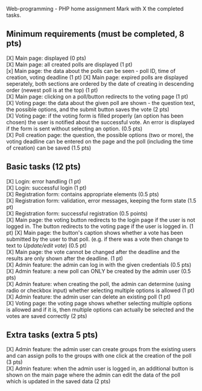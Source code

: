 Web-programming - PHP home assignment                                                                                                                                    Mark with X the completed tasks.

## Minimum requirements (must be completed, 8 pts)

[X] Main page: displayed (0 pts)                                                                                                                                       
[X] Main page: all created polls are displayed (1 pt)                                                                                                                   
[x] Main page: the data about the polls can be seen - poll ID, time of creation, voting deadline (1 pt)
[X] Main page: expired polls are displayed seperately, both sections are ordered by the date of creating in descending order (newest poll is at the top) (1 pt)         
[X] Main page: clicking on a poll/button redirects to the voting page (1 pt)                                                                                           
[X] Voting page: the data about the given poll are shown - the question text, the possible options, and the submit button saves the vote (2 pts)                       
[X] Voting page: if the voting form is filled properly (an option has been chosen) the user is notified about the successful vote. An error is displayed if the form is sent without selecting an option. (0.5 pts)                                                                                                                            
[X] Poll creation page: the question, the possible options (two or more), the voting deadline can be entered on the page and the poll (including the time of creation) can be saved (1.5 pts)                                                                                                                                                 

## Basic tasks (12 pts)

[X] Login: error handling (1 pt)                                                                                                                                       
[X] Login: successful login (1 pt)                                                                                                                                     
[X] Registration form: contains appropriate elements (0.5 pts)                                                                                                         
[X] Registration form: validation, error messages, keeping the form state (1.5 pt)                                                                                     
[X] Registration form: successful registration (0.5 points)                                                                                                           
[X] Main page: the voting button redirects to the login page if the user is not logged in. The button redirects to the voting page if the user is logged in. (1 pt)
[X] Main page: the button's caption shows whether a vote has been submitted by the user to that poll. (e.g. if there was a vote then change to text to *Update/edit vote*) (0.5 pt)                                                                                                                                                        
[X] Main page: the vote cannot be changed after the deadline and the results are only shown after the deadline. (1 pt)                                                 
[X] Admin feature: the admin can log in with the given credentials (0.5 pts)                                                                                           
[X] Admin feature: a new poll can ONLY be created by the admin user (0.5 pts)                                                                                           
[X] Admin feature: when creating the poll, the admin can determine (using radio or checkbox input) whether selecting multiple options is allowed (1 pt)                 
[X] Admin feature: the admin user can delete an existing poll (1 pt)                                                                                                   
[X] Voting page: the voting page shows whether selecting multiple options is allowed and if it is, then multiple options can actually be selected and the votes are saved correctly (2 pts)                                                                                                                                                

## Extra tasks (extra 5 pts)

[X] Admin feature: the admin user can create groups from the existing users and can assign polls to the groups with one click at the creation of the poll (3 pts)       
[X] Admin feature: when the admin user is logged in, an additional button is shown on the main page where the admin can edit the data of the poll which is updated in the saved data (2 pts)                                                                                                                                                
